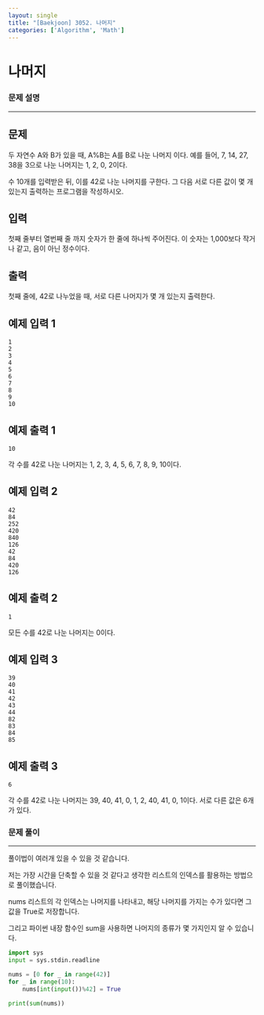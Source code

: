 ```yaml
---
layout: single
title: "[Baekjoon] 3052. 나머지"
categories: ['Algorithm', 'Math']
---
```




# 나머지

### 문제 설명

---

## 문제

두 자연수 A와 B가 있을 때, A%B는 A를 B로 나눈 나머지 이다. 예를 들어, 7, 14, 27, 38을 3으로 나눈 나머지는 1, 2, 0, 2이다. 

수 10개를 입력받은 뒤, 이를 42로 나눈 나머지를 구한다. 그 다음 서로 다른 값이 몇 개 있는지 출력하는 프로그램을 작성하시오.

## 입력

첫째 줄부터 열번째 줄 까지 숫자가 한 줄에 하나씩 주어진다. 이 숫자는 1,000보다 작거나 같고, 음이 아닌 정수이다.

## 출력

첫째 줄에, 42로 나누었을 때, 서로 다른 나머지가 몇 개 있는지 출력한다.

## 예제 입력 1 

```
1
2
3
4
5
6
7
8
9
10
```

## 예제 출력 1 

```
10
```

각 수를 42로 나눈 나머지는 1, 2, 3, 4, 5, 6, 7, 8, 9, 10이다.

## 예제 입력 2 

```
42
84
252
420
840
126
42
84
420
126
```

## 예제 출력 2 

```
1
```

모든 수를 42로 나눈 나머지는 0이다.

## 예제 입력 3 

```
39
40
41
42
43
44
82
83
84
85
```

## 예제 출력 3 

```
6
```

각 수를 42로 나눈 나머지는 39, 40, 41, 0, 1, 2, 40, 41, 0, 1이다. 서로 다른 값은 6개가 있다.

### 문제 풀이

---

 풀이법이 여러개 있을 수 있을 것 같습니다. 

저는 가장 시간을 단축할 수 있을 것 같다고 생각한 리스트의 인덱스를 활용하는 방법으로 풀이했습니다. 

nums 리스트의 각 인덱스는 나머지를 나타내고, 해당 나머지를 가지는 수가 있다면 그 값을 True로 저장합니다. 

그리고 파이썬 내장 함수인 sum을 사용하면 나머지의 종류가 몇 가지인지 알 수 있습니다. 

```python
import sys
input = sys.stdin.readline

nums = [0 for _ in range(42)]
for _ in range(10):
    nums[int(input())%42] = True

print(sum(nums))
```

<br>

